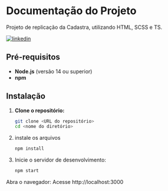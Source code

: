 
#  Documentação do Projeto

Projeto de replicação da Cadastra, utilizando HTML, SCSS e TS.

[![linkedin](https://img.shields.io/badge/linkedin-0A66C2?style=for-the-badge&logo=linkedin&logoColor=white)](https://www.linkedin.com/in/fabiopmfilho/)

## Pré-requisitos

- **Node.js** (versão 14 ou superior)
- **npm** 

## Instalação

1. **Clone o repositório:**
   ```bash
   git clone <URL do repositório>
   cd <nome do diretório>

2. instale os arquivos
    ```bash
    npm install

3. Inicie o servidor de desenvolvimento:
    ```bash
    npm start
    
Abra o navegador: Acesse http://localhost:3000